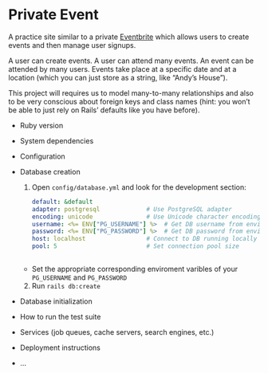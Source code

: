 # Private Event

A practice  site similar to a private [Eventbrite](https://www.eventbrite.com/) which allows users to create events and then manage user signups.

A user can create events. A user can attend many events. An event can be attended by many users. Events take place at a specific date and at a location (which you can just store as a string, like “Andy’s House”).

This project will requires us to model many-to-many relationships and also to be very conscious about foreign keys and class names (hint: you won’t be able to just rely on Rails’ defaults like you have before).



* Ruby version

* System dependencies

* Configuration

* Database creation
 
   1. Open `config/database.yml` and look for the development section:
     
        ```yaml
        default: &default
        adapter: postgresql             # Use PostgreSQL adapter
        encoding: unicode               # Use Unicode character encoding
        username: <%= ENV["PG_USERNAME"] %>  # Get DB username from environment
        password: <%= ENV["PG_PASSWORD"] %>  # Get DB password from environment
        host: localhost                 # Connect to DB running locally
        pool: 5                         # Set connection pool size
            
        ```
    - Set the appropriate corresponding enviroment varibles of your `PG_USERNAME` and `PG_PASSWORD` 
    
  2. Run `rails db:create`  
  
* Database initialization
   

* How to run the test suite

* Services (job queues, cache servers, search engines, etc.)

* Deployment instructions

* ...
